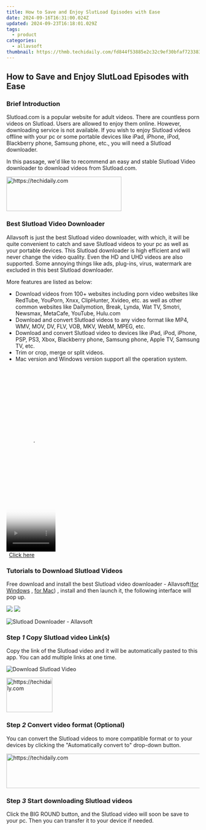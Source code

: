 ```yaml
---
title: How to Save and Enjoy SlutLoad Episodes with Ease
date: 2024-09-16T16:31:00.024Z
updated: 2024-09-23T16:18:01.029Z
tags:
  - product
categories:
  - allavsoft
thumbnail: https://thmb.techidaily.com/fd844f53885e2c32c9ef30bfaf7233832cc28d58125ca084d49daf8878117921.png
---
```


## How to Save and Enjoy SlutLoad Episodes with Ease

### Brief Introduction

Slutload.com is a popular website for adult videos. There are countless porn videos on Slutload. Users are allowed to enjoy them online. However, downloading service is not available. If you wish to enjoy Slutload videos offline with your pc or some portable devices like iPad, iPhone, iPod, Blackberry phone, Samsung phone, etc., you will need a Slutload downloader.

In this passage, we'd like to recommend an easy and stable Slutload Video downloader to download videos from Slutload.com.

<!-- affiliate ads begin -->
<a href="https://aligracehair.sjv.io/c/5597632/1925544/19272" target="_top" id="1925544">
  <img src="//a.impactradius-go.com/display-ad/19272-1925544" border="0" alt="https://techidaily.com" width="300" height="90"/>
</a>
<img height="0" width="0" src="https://aligracehair.sjv.io/i/5597632/1925544/19272" style="position:absolute;visibility:hidden;" border="0" />
<!-- affiliate ads end -->

### Best Slutload Video Downloader

Allavsoft is just the best Slutload video downloader, with which, it will be quite convenient to catch and save Slutload videos to your pc as well as your portable devices. This Slutload downloader is high efficient and will never change the video quality. Even the HD and UHD videos are also supported. Some annoying things like ads, plug-ins, virus, watermark are excluded in this best Slutload downloader.

More features are listed as below:

* Download videos from 100+ websites including porn video websites like RedTube, YouPorn, Xnxx, ClipHunter, Xvideo, etc. as well as other common websites like Dailymotion, Break, Lynda, Wat TV, Smotri, Newsmax, MetaCafe, YouTube, Hulu.com
* Download and convert Slutload videos to any video format like MP4, WMV, MOV, DV, FLV, VOB, MKV, WebM, MPEG, etc.
* Download and convert Slutload video to devices like iPad, iPod, iPhone, PSP, PS3, Xbox, Blackberry phone, Samsung phone, Apple TV, Samsung TV, etc.
* Trim or crop, merge or split videos.
* Mac version and Windows version support all the operation system.

<!-- affiliate ads begin -->
<span id="1938136">
					<video width="128" height="480" style="cursor:pointer"
           poster="//a.impactradius-go.com/display-clicktoplayimage/1938136.png"
           onclick="if(!this.playClicked){this.play();this.setAttribute('controls',true);this.playClicked=true;}">
	   <source src="//a.impactradius-go.com/display-ad/22993-1938136">
	   <img src="//a.impactradius-go.com/display-clicktoplayimage/1938136.png" style="border: none; height: 100%; width: 100%; object-fit: contain">
	</video>
	<div style="width:80px;text-align:center"><a href="javascript:window.open(decodeURIComponent('https%3A%2F%2Fhomestyler.sjv.io%2Fc%2F5597632%2F1938136%2F22993'), '_blank');void(0);">Click here</a></div>
</span>
<img height="0" width="0" src="https://imp.pxf.io/i/5597632/1938136/22993" style="position:absolute;visibility:hidden;" border="0" />
<!-- affiliate ads end -->

### Tutorials to Download Slutload Videos

Free download and install the best Slutload video downloader - Allavsoft([for Windows](https://tools.techidaily.com/allavsoft/products/) , [for Mac](https://tools.techidaily.com/allavsoft/products/)) , install and then launch it, the following interface will pop up.

[![](https://www.allavsoft.com/how-to/../images/how-to/free-download-win.jpg)](https://tools.techidaily.com/allavsoft/products/) [![](https://www.allavsoft.com/how-to/../images/how-to/free-download-mac.jpg)](https://tools.techidaily.com/allavsoft/products/)

![Slutload Downloader - Allavsoft](https://www.allavsoft.com/how-to/../images/allavsoft/screen-shot-600.jpg)

### Step _1_ Copy Slutload video Link(s)

Copy the link of the Slutload video and it will be automatically pasted to this app. You can add multiple links at one time.

![Download Slutload Video](https://www.allavsoft.com/how-to/../images/how-to/slutload-download/Slutload-downloader.jpg)

<!-- affiliate ads begin -->
<a href="https://bluettide.pxf.io/c/5597632/2141684/17092" target="_top" id="2141684">
  <img src="//a.impactradius-go.com/display-ad/17092-2141684" border="0" alt="https://techidaily.com" width="120" height="90"/>
</a>
<img height="0" width="0" src="https://bluettide.pxf.io/i/5597632/2141684/17092" style="position:absolute;visibility:hidden;" border="0" />
<!-- affiliate ads end -->

### Step _2_ Convert video format (Optional)

You can convert the Slutload videos to more compatible format or to your devices by clicking the "Automatically convert to" drop-down button.

<!-- affiliate ads begin -->
<a href="https://appsumo.8odi.net/c/5597632/2075482/7443" target="_top" id="2075482">
  <img src="//a.impactradius-go.com/display-ad/7443-2075482" border="0" alt="https://techidaily.com" width="728" height="90"/>
</a>
<img height="0" width="0" src="https://appsumo.8odi.net/i/5597632/2075482/7443" style="position:absolute;visibility:hidden;" border="0" />
<!-- affiliate ads end -->

### Step _3_ Start downloading Slutload videos

Click the BIG ROUND button, and the Slutload video will soon be save to your pc. Then you can transfer it to your device if needed.

<ins class="adsbygoogle"
     style="display:block"
     data-ad-format="autorelaxed"
     data-ad-client="ca-pub-7571918770474297"
     data-ad-slot="1223367746"></ins>

<ins class="adsbygoogle"
     style="display:block"
     data-ad-client="ca-pub-7571918770474297"
     data-ad-slot="8358498916"
     data-ad-format="auto"
     data-full-width-responsive="true"></ins>



